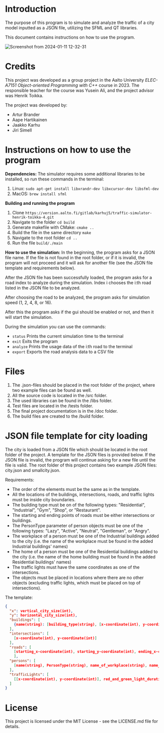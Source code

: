 # Introduction
The purpose of this program is to simulate and analyze the traffic of a city model inputted as a JSON file, utilizing the SFML and QT libraries.

This document contains instructions on how to use the program.

![Screenshot from 2024-01-11 12-32-31](https://github.com/jsimell/TrafficSimulator/assets/96237825/2cca3dbe-9385-44ee-8412-cb8e183f3316)

# Credits
This project was developed as a group project in the Aalto University _ELEC-A7151 Object-oriented Programming with C++_ course in 2023. The responsible teacher for the course was Yusein Ali, and the project advisor was Henrik Toikka.

The project was developed by:
- Artur Brander
- Aape Hartikainen
- Jaakko Karhu
- Jiri Simell

# Instructions on how to use the program
**Dependencies:** 
The simulator requires some additional libraries to be installed, so run these commands in the terminal:
1. Linux: `sudo apt-get install libxrandr-dev libxcursor-dev libsfml-dev`
2. MacOS: `brew install sfml`

**Building and running the program**
  1. Clone `https://version.aalto.fi/gitlab/karhuj5/traffic-simulator-henrik-toikka-4.git`
  2. Navigate to the folder `cd build`
  3. Generate makefile with CMake: `cmake ..`
  4. Build the file in the same directory `make`
  5. Navigate to the root folder `cd ..`
  6. Run the file `build/./main`

**How to use the simulation:** 
In the beginning, the program asks for a JSON file name. If the file is not found in the root folder, or if it is invalid, the program will not proceed and it will ask for another file (see the JSON file template and requirements below).

After the JSON file has been successfully loaded, the program asks for a road index to analyze during the simulation. Index i chooses the i:th road listed in the JSON file to be analyzed.

After choosing the road to be analyzed, the program asks for simulation speed (1, 2, 4, 8, or 16).

After this the program asks if the gui should be enabled or not, and then it will start the simulation.

During the simulation you can use the commands:
- `status` Prints the current simulation time to the terminal
- `exit` Exits the program
- `analyze` Prints the usage data of the i:th road to the terminal
- `export` Exports the road analysis data to a CSV file

# Files
1. The .json-files should be placed in the root folder of the project, where two example files can be found as well.
2. All the source code is located in the /src folder. 
3. The used libraries can be found in the /libs folder.
4. Test files are located in the /tests folder.
5. The final project documentation is in the /doc folder.
6. The build files are created to the /build folder.

# JSON file template for city loading
The city is loaded from a JSON file which should be located in the root folder of the project. A template for the JSON files is provided below. If the JSON file is invalid, the program will continue asking for a new file until the file is valid. The root folder of this project contains two example JSON files: city.json and smallcity.json.

Requirements:
- The order of the elements must be the same as in the template. 
- All the locations of the buildings, intersections, roads, and traffic lights must be inside city boundaries.
- The building type must be on of the following types: "Residential", "Industrial", "Gym", "Shop", or "Restaurant".
- The starting and ending points of roads must be either intersections or buildings.
- The PersonType parameter of person objects must be one of the following types: "Lazy", "Active", "Neutral", "Gentleman", or "Angry".
- The workplace of a person must be one of the Industrial buildings added to the city (i.e. the name of the workplace must be found in the added Industrial buildings' names)
- The home of a person must be one of the Residential buildings added to the city (i.e. the name of the home building must be found in the added Residential buildings' names)
- The traffic lights must have the same coordinates as one of the intersections.
- The objects must be placed in locations where there are no other objects (excluding traffic lights, which must be placed on top of intersections).

The template:
```json
{
  "x": vertical_city_size(int),
  "y": horizontal_city_size(int),
  "buildings": [
    {name(string): [building_type(string), [x-coordinate(int), y-coordinate(int)]]}
  ],
  "intersections": [
    [x-coordinate(int), y-coordinate(int)]
  ],
  "roads": [
    [starting_x-coordinate(int), starting_y-coordinate(int), ending_x-coordinate(int), ending_y-coordinate(int)]
    ],
  "persons": [
    [name(string), PersonType(string), name_of_workplace(string), name_of_home_building(string)]
  ],
  "trafficLights": [
    [[x-coordinate(int), y-coordinate(int)], red_and_green_light_duration(int), yellow_light_duration(int)]
  ]
}
```

# License
This project is licensed under the MIT License - see the LICENSE.md file for details.

